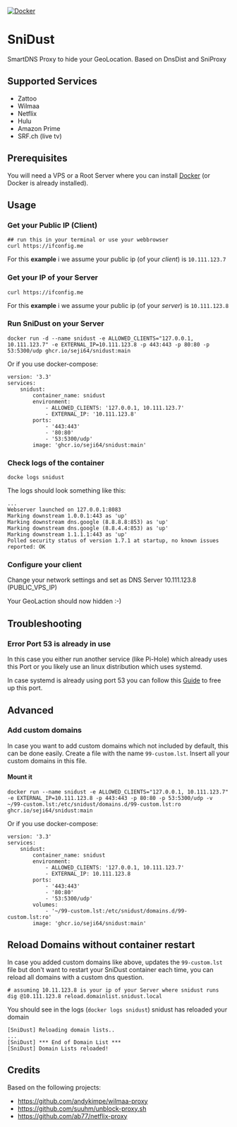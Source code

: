 [![Docker](https://github.com/Seji64/SniDust/actions/workflows/docker-publish.yml/badge.svg)](https://github.com/Seji64/SniDust/actions/workflows/docker-publish.yml)

# SniDust
SmartDNS Proxy to hide your GeoLocation. Based on DnsDist and SniProxy

## Supported Services

- Zattoo
- Wilmaa
- Netflix
- Hulu
- Amazon Prime
- SRF.ch (live tv)

## Prerequisites

You will need a VPS or a Root Server where you can install [Docker](https://www.docker.com/) (or Docker is already installed).

##  Usage

### Get your Public IP (Client)

```
## run this in your terminal or use your webbrowser
curl https://ifconfig.me
```
For this **example** i we assume your public ip (of your *client*) is `10.111.123.7`

### Get your IP of your Server

```
curl https://ifconfig.me
```
For this **example** i we assume your public ip (of your *server*) is `10.111.123.8`

### Run SniDust on your Server

```
docker run -d --name snidust -e ALLOWED_CLIENTS="127.0.0.1, 10.111.123.7" -e EXTERNAL_IP=10.111.123.8 -p 443:443 -p 80:80 -p 53:5300/udp ghcr.io/seji64/snidust:main
```

Or if you use docker-compose:

```
version: '3.3'
services:
    snidust:
        container_name: snidust
        environment:
            - ALLOWED_CLIENTS: '127.0.0.1, 10.111.123.7'
            - EXTERNAL_IP: '10.111.123.8'
        ports:
            - '443:443'
            - '80:80'
            - '53:5300/udp'
        image: 'ghcr.io/seji64/snidust:main'
```

### Check logs of the container
```
docke logs snidust
```

The logs should look something like this:

```
...
Webserver launched on 127.0.0.1:8083
Marking downstream 1.0.0.1:443 as 'up'
Marking downstream dns.google (8.8.8.8:853) as 'up'
Marking downstream dns.google (8.8.4.4:853) as 'up'
Marking downstream 1.1.1.1:443 as 'up'
Polled security status of version 1.7.1 at startup, no known issues reported: OK
```

### Configure your client

Change your network settings and set as DNS Server 10.111.123.8 (PUBLIC_VPS_IP)

Your GeoLaction should now hidden :-)

## Troubleshooting

### Error Port 53 is already in use

In this case you either run another service (like Pi-Hole) which already uses this Port or you likely use an linux distribution which uses systemd.

In case systemd is already using port 53 you can follow this [Guide](https://www.linuxuprising.com/2020/07/ubuntu-how-to-free-up-port-53-used-by.html) to free up this port.

## Advanced

### Add custom domains

In case you want to add custom domains which not included by default, this can be done easily.
Create a file with the name `99-custom.lst`. Insert all your custom domains in this file.

#### Mount it

```
docker run --name snidust -e ALLOWED_CLIENTS="127.0.0.1, 10.111.123.7" -e EXTERNAL_IP=10.111.123.8 -p 443:443 -p 80:80 -p 53:5300/udp -v ~/99-custom.lst:/etc/snidust/domains.d/99-custom.lst:ro ghcr.io/seji64/snidust:main
```

Or if you use docker-compose:

```
version: '3.3'
services:
    snidust:
        container_name: snidust
        environment:
            - ALLOWED_CLIENTS: '127.0.0.1, 10.111.123.7'
            - EXTERNAL_IP: 10.111.123.8
        ports:
            - '443:443'
            - '80:80'
            - '53:5300/udp'
        volumes:
            - '~/99-custom.lst:/etc/snidust/domains.d/99-custom.lst:ro'
        image: 'ghcr.io/seji64/snidust:main'
```

## Reload Domains without container restart

In case you added custom domains like above, updates the `99-custom.lst` file but don't want to restart your SniDust container each time, you can reload all domains with a custom dns question.

```
# assuming 10.11.123.8 is your ip of your Server where snidust runs
dig @10.111.123.8 reload.domainlist.snidust.local
```

You should see in the logs (`docker logs snidust`) snidust has reloaded your domain

```
[SniDust] Reloading domain lists..
...
[SniDust] *** End of Domain List ***
[SniDust] Domain Lists reloaded!
```

## Credits
Based on the following projects:

- https://github.com/andykimpe/wilmaa-proxy
- https://github.com/suuhm/unblock-proxy.sh
- https://github.com/ab77/netflix-proxy
